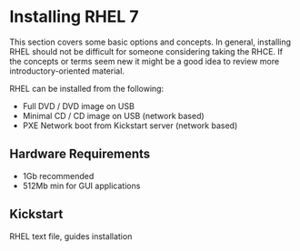 <h1>Installing RHEL 7</h1>

This section covers some basic options and concepts. In general, installing RHEL should not
be difficult for someone considering taking the RHCE. If the concepts or terms seem new it
might be a good idea to review more introductory-oriented material.

RHEL can be installed from the following:

- Full DVD / DVD image on USB
- Minimal CD / CD image on USB (network based)
- PXE Network boot from Kickstart server (network based)

## Hardware Requirements

* 1Gb recommended
* 512Mb min for GUI applications

## Kickstart

RHEL text file, guides installation